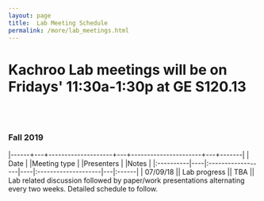 ```yaml
---
layout: page
title:  Lab Meeting Schedule
permalink: /more/lab_meetings.html
---
```


# Kachroo Lab meetings will be on Fridays' 11:30a-1:30p at GE S120.13
<br><br>

### Fall 2019

|------+---+--------------------+---+----------------------+---+-------|
| Date      |             |Meeting type               |            |Presenters |                   |Notes      |
|:----------|----|:------------------|----|:--------------------|---|:------|
| 07/09/18      ||      Lab progress   ||    TBA      || Lab related discussion followed by paper/work presentations alternating every two weeks. Detailed schedule to follow.

